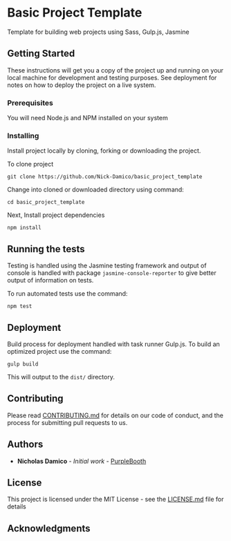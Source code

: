 # Basic Project Template

Template for building web projects using Sass, Gulp.js, Jasmine

## Getting Started

These instructions will get you a copy of the project up and running on your local machine for development and testing purposes. See deployment for notes on how to deploy the project on a live system.

### Prerequisites

You will need Node.js and NPM installed on your system

### Installing

Install project locally by cloning, forking or downloading the project.

To clone project

```
git clone https://github.com/Nick-Damico/basic_project_template
```

Change into cloned or downloaded directory using command:

```
cd basic_project_template
```

Next,
Install project dependencies

```
npm install
```

## Running the tests

Testing is handled using the Jasmine testing framework and output of
console is handled with package `jasmine-console-reporter` to give better
output of information on tests.

To run automated tests use the command:
```
npm test
```

## Deployment

Build process for deployment handled with task runner Gulp.js.
To build an optimized project use the command:

```
gulp build
```

This will output to the `dist/` directory.

## Contributing

Please read [CONTRIBUTING.md](https://github.com/Nick-Damico/basic_project_template.git) for details on our code of conduct, and the process for submitting pull requests to us.

## Authors

* **Nicholas Damico** - *Initial work* - [PurpleBooth](https://github.com/Nick-Damico)

## License

This project is licensed under the MIT License - see the [LICENSE.md](LICENSE.md) file for details

## Acknowledgments
